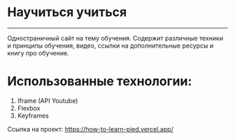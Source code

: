 # Научиться учиться
----------------
Одностраничный сайт на тему обучения. Содержит различные техники и принципы обучения, видео, ссылки на дополнительные ресурсы и книгу про обучение.

# Использованные технологии:
1. Iframe (API Youtube)
2. Flexbox
3. Keyframes


Ссылка на проект: https://how-to-learn-pied.vercel.app/ 
